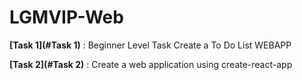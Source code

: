 # LGMVIP-Web
**[Task 1](#Task 1)** : Beginner Level Task Create a To Do List WEBAPP

**[Task 2](#Task 2)** : Create a web application using create-react-app
